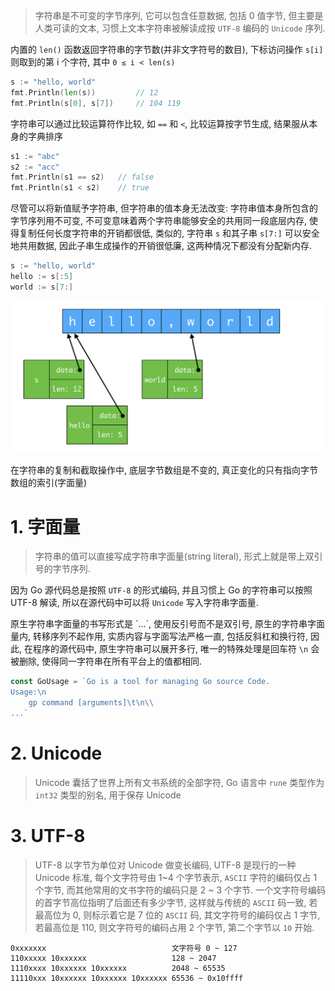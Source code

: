 > 字符串是不可变的字节序列, 它可以包含任意数据, 包括 0 值字节, 但主要是人类可读的文本, 习惯上文本字符串被解读成按 `UTF-8` 编码的 `Unicode` 序列.

内置的 `len()` 函数返回字符串的字节数(并非文字符号的数目), 下标访问操作 `s[i]` 则取到的第 i 个字符, 其中 `0 ≤ i < len(s)`

```go
s := "hello, world"
fmt.Println(len(s))         // 12
fmt.Println(s[0], s[7])     // 104 119
```

字符串可以通过比较运算符作比较, 如 `==` 和 `<`, 比较运算按字节生成, 结果服从本身的字典排序

```go
s1 := "abc"
s2 := "acc"
fmt.Println(s1 == s2)   // false
fmt.Println(s1 < s2)    // true
```

尽管可以将新值赋予字符串, 但字符串的值本身无法改变: 字符串值本身所包含的字节序列用不可变, 不可变意味着两个字符串能够安全的共用同一段底层内存, 使得复制任何长度字符串的开销都很低, 类似的, 字符串 `s` 和其子串 `s[7:]` 可以安全地共用数据, 因此子串生成操作的开销很低廉, 这两种情况下都没有分配新内存.

```go
s := "hello, world"
hello := s[:5]
world := s[7:]
```

![](imgs/strings.png)

在字符串的复制和截取操作中, 底层字节数组是不变的, 真正变化的只有指向字节数组的索引(字面量)

# 1. 字面量
> 字符串的值可以直接写成字符串字面量(string literal), 形式上就是带上双引号的字节序列.

因为 Go 源代码总是按照 `UTF-8` 的形式编码, 并且习惯上 Go 的字符串可以按照 UTF-8 解读, 所以在源代码中可以将 `Unicode` 写入字符串字面量.

原生字符串字面量的书写形式是 \`...\`, 使用反引号而不是双引号, 原生的字符串字面量内, 转移序列不起作用, 实质内容与字面写法严格一直, 包括反斜杠和换行符, 因此, 在程序的源代码中, 原生字符串可以展开多行, 唯一的特殊处理是回车符 `\n` 会被删除, 使得同一字符串在所有平台上的值都相同.

```go
const GoUsage = `Go is a tool for managing Go source Code.
Usage:\n
	gp command [arguments]\t\n\\
...`
```

# 2. Unicode

> Unicode 囊括了世界上所有文书系统的全部字符, Go 语言中 `rune` 类型作为 `int32` 类型的别名, 用于保存 Unicode

# 3. UTF-8

> UTF-8 以字节为单位对 Unicode 做变长编码, UTF-8 是现行的一种 Unicode 标准, 每个文字符号由 1~4 个字节表示, `ASCII` 字符的编码仅占 1 个字节, 而其他常用的文书字符的编码只是 2 ~ 3 个字节.
一个文字符号编码的首字节高位指明了后面还有多少字节, 这样就与传统的 `ASCII` 码一致, 若最高位为 0, 则标示着它是 7 位的 `ASCII` 码, 其文字符号的编码仅占 1 字节, 若最高位是 110, 则文字符号的编码占用 2 个字节, 第二个字节以 `10` 开始.

    0xxxxxxx                            文字符号 0 ~ 127
    110xxxxx 10xxxxxx                   128 ~ 2047
    1110xxxx 10xxxxxx 10xxxxxx          2048 ~ 65535
    11110xxx 10xxxxxx 10xxxxxx 10xxxxxx 65536 ~ 0x10ffff